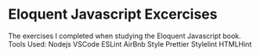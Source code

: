# Eloquent Javascript Excercises
The exercises I completed when studying the Eloquent Javascript book.
Tools Used:
Nodejs
VSCode
ESLint
AirBnb Style
Prettier
Stylelint
HTMLHint
